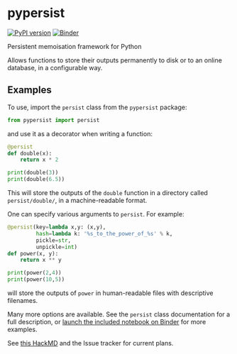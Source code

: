 pypersist
=========

[![PyPI version](https://badge.fury.io/py/pypersist.svg)](https://badge.fury.io/py/pypersist)
[![Binder](https://mybinder.org/badge_logo.svg)](https://mybinder.org/v2/gh/mtorpey/pypersist/master?filepath=demo.ipynb)

Persistent memoisation framework for Python

Allows functions to store their outputs permanently to disk or to an online
database, in a configurable way.

Examples
--------
To use, import the `persist` class from the `pypersist` package:

```python
from pypersist import persist
```

and use it as a decorator when writing a function:

```python
@persist
def double(x):
    return x * 2

print(double(3))
print(double(6.5))
```

This will store the outputs of the `double` function in a directory called
`persist/double/`, in a machine-readable format.

One can specify various arguments to `persist`.  For example:

```python
@persist(key=lambda x,y: (x,y),
         hash=lambda k: '%s_to_the_power_of_%s' % k,
         pickle=str,
         unpickle=int)
def power(x, y):
    return x ** y

print(power(2,4))
print(power(10,5))
```

will store the outputs of `power` in human-readable files with descriptive
filenames.

Many more options are available.  See the `persist` class documentation for a
full description, or [launch the included notebook on
Binder](https://mybinder.org/v2/gh/mtorpey/pypersist/master?filepath=demo.ipynb)
for more examples.

See [this HackMD](https://hackmd.io/1M5clex-TYWCuxxgi05k5A) and the Issue
tracker for current plans.
